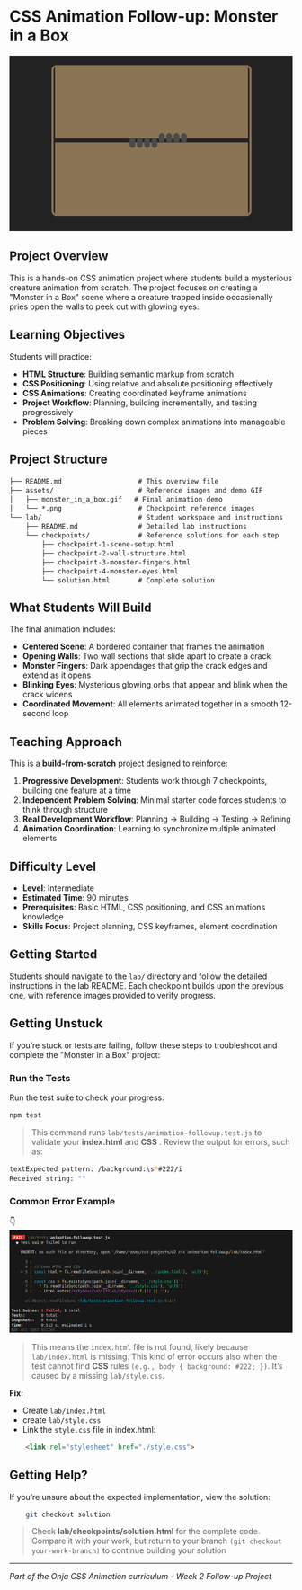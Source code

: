 # CSS Animation Follow-up: Monster in a Box

![Monster in a Box Animation](assets/monster_in_a_box.gif)

## Project Overview

This is a hands-on CSS animation project where students build a mysterious creature animation from scratch. The project focuses on creating a "Monster in a Box" scene where a creature trapped inside occasionally pries open the walls to peek out with glowing eyes.

## Learning Objectives

Students will practice:

- **HTML Structure**: Building semantic markup from scratch
- **CSS Positioning**: Using relative and absolute positioning effectively  
- **CSS Animations**: Creating coordinated keyframe animations
- **Project Workflow**: Planning, building incrementally, and testing progressively
- **Problem Solving**: Breaking down complex animations into manageable pieces

## Project Structure

```
├── README.md                   # This overview file
├── assets/                     # Reference images and demo GIF
│   ├── monster_in_a_box.gif   # Final animation demo
│   └── *.png                   # Checkpoint reference images
└── lab/                        # Student workspace and instructions
    ├── README.md               # Detailed lab instructions
    └── checkpoints/            # Reference solutions for each step
        ├── checkpoint-1-scene-setup.html
        ├── checkpoint-2-wall-structure.html
        ├── checkpoint-3-monster-fingers.html
        ├── checkpoint-4-monster-eyes.html
        └── solution.html       # Complete solution
```

## What Students Will Build

The final animation includes:

- **Centered Scene**: A bordered container that frames the animation
- **Opening Walls**: Two wall sections that slide apart to create a crack
- **Monster Fingers**: Dark appendages that grip the crack edges and extend as it opens
- **Blinking Eyes**: Mysterious glowing orbs that appear and blink when the crack widens
- **Coordinated Movement**: All elements animated together in a smooth 12-second loop

## Teaching Approach

This is a **build-from-scratch** project designed to reinforce:

1. **Progressive Development**: Students work through 7 checkpoints, building one feature at a time
2. **Independent Problem Solving**: Minimal starter code forces students to think through structure
3. **Real Development Workflow**: Planning → Building → Testing → Refining
4. **Animation Coordination**: Learning to synchronize multiple animated elements

## Difficulty Level

- **Level**: Intermediate
- **Estimated Time**: 90 minutes
- **Prerequisites**: Basic HTML, CSS positioning, and CSS animations knowledge
- **Skills Focus**: Project planning, CSS keyframes, element coordination

## Getting Started

Students should navigate to the `lab/` directory and follow the detailed instructions in the lab README. Each checkpoint builds upon the previous one, with reference images provided to verify progress.

## Getting Unstuck

If you’re stuck or tests are failing, follow these steps to troubleshoot and complete the "Monster in a Box" project:

### Run the Tests

Run the test suite to check your progress:

```bash
npm test
```

> This command runs `lab/tests/animation-followup.test.js` to validate your **index.html** and **CSS** . Review the output for errors, such as:

```bash
textExpected pattern: /background:\s*#222/i
Received string: ""
```

### Common Error Example

 👇
![error message](./assets/error.png)

> This means the `index.html` file is not found, likely because `lab/index.html` is missing.
> This kind of error occurs also when the test cannot find **CSS** rules `(e.g., body { background: #222; })`. It’s caused by a missing `lab/style.css`.

**Fix**:

- Create `lab/index.html`
- create `lab/style.css`
- Link the `style.css` file in index.html:

```html
    <link rel="stylesheet" href="./style.css">
```

## Getting Help?

If you’re unsure about the expected implementation, view the solution:

```bash
    git checkout solution
```

> Check **lab/checkpoints/solution.html** for the complete code. Compare it with your work, but return to your branch `(git checkout your-work-branch)` to continue building your solution

---

*Part of the Onja CSS Animation curriculum - Week 2 Follow-up Project*
